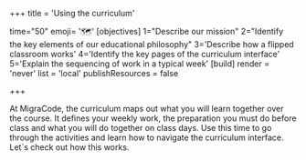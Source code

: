 +++
title = 'Using the curriculum'

time="50"
emoji= '🗺️'
[objectives]
   1="Describe our mission"
   2="Identify the key elements of our educational philosophy"
   3='Describe how a flipped classroom works'
   4='Identify the key pages of the curriculum interface'
   5='Explain the sequencing of work in a typical week'
[build]
  render = 'never'
  list = 'local'
  publishResources = false

+++

At MigraCode, the curriculum maps out what you will learn together over the course. It defines your weekly work, the preparation you must do before class and what you will do together on class days. Use this time to go through the activities and learn how to navigate the curriculum interface. Let`s check out how this works.



<!-- ### Resources
The facilitator will make a copy of this template presentation 👉

<iframe title="using-the-curriculum" width="768" height="432" src="https://miro.com/app/live-embed/uXjVMh2y3Ds=/?moveToViewport=-7348,-6186,14736,7636&embedId=173973063452" frameborder="0" scrolling="no" allow="fullscreen; clipboard-read; clipboard-write" allowfullscreen></iframe>


### Preparation

- [ ] Facilitator: Review the [How to use the curriculum](https://miro.com/app/board/uXjVMh2y3Ds=/?share_link_id=217111259406) presentation before class.
- [ ] Facilitator: Ensure everyone can access the Miro board presentation, or has access to post-its and pens to do the workshop on a physical board.
- [ ] Facilitator: Split the class into groups of no more than 4.
- [ ] Facilitator: Make sure every group has access to a laptop, or post-its and pens.
- [ ] Facilitator: Make sure every group has access to a piece of paper and pen.

### Introduction

The facilitator will use the Miro board presentation to guide trainees and volunteers through a discussion about how we use the curriculum. -->


